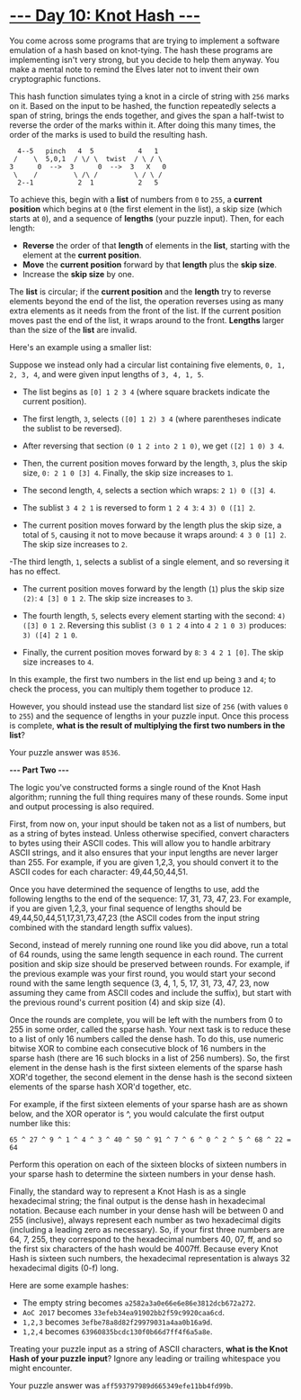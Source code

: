 # [--- Day 10: Knot Hash ---](http://adventofcode.com/2017/day/10)

You come across some programs that are trying to implement a software emulation of a hash based on knot-tying. The hash these programs are implementing isn't very strong, but you decide to help them anyway. You make a mental note to remind the Elves later not to invent their own cryptographic functions.

This hash function simulates tying a knot in a circle of string with ``256`` marks on it. Based on the input to be hashed, the function repeatedly selects a span of string, brings the ends together, and gives the span a half-twist to reverse the order of the marks within it. After doing this many times, the order of the marks is used to build the resulting hash.
```
  4--5   pinch   4  5           4   1
 /    \  5,0,1  / \/ \  twist  / \ / \
3      0  -->  3      0  -->  3   X   0
 \    /         \ /\ /         \ / \ /
  2--1           2  1           2   5
```
To achieve this, begin with a **list** of numbers from ``0`` to ``255``, a **current position** which begins at ``0`` (the first element in the list), a skip size (which starts at ``0``), and a sequence of **lengths** (your puzzle input). Then, for each length:

- **Reverse** the order of that **length** of elements in the **list**, starting with the element at the **current position**.
- **Move** the **current position** forward by that **length** plus the **skip size**.
- Increase the **skip size** by one.

The **list** is circular; if the **current position** and the **length** try to reverse elements beyond the end of the list, the operation reverses using as many extra elements as it needs from the front of the list. If the current position moves past the end of the list, it wraps around to the front. **Lengths** larger than the size of the **list** are invalid.

Here's an example using a smaller list:

Suppose we instead only had a circular list containing five elements, ``0, 1, 2, 3, 4``, and were given input lengths of ``3, 4, 1, 5``.

- The list begins as ``[0] 1 2 3 4`` (where square brackets indicate the current position).
- The first length, ``3``, selects ``([0] 1 2) 3 4`` (where parentheses indicate the sublist to be reversed).
- After reversing that section ``(0 1 2 into 2 1 0)``, we get ``([2] 1 0) 3 4``.
- Then, the current position moves forward by the length, ``3``, plus the skip size, ``0: 2 1 0 [3] 4``. Finally, the skip size increases to ``1``.

- The second length, ``4``, selects a section which wraps: ``2 1) 0 ([3] 4``.
- The sublist ``3 4 2 1`` is reversed to form ``1 2 4 3``: ``4 3) 0 ([1] 2``.
- The current position moves forward by the length plus the skip size, a total of ``5``, causing it not to move because it wraps around: ``4 3 0 [1] 2``. The skip size increases to ``2``.

-The third length, ``1``, selects a sublist of a single element, and so reversing it has no effect.
- The current position moves forward by the length (``1``) plus the skip size ``(2)``: ``4 [3] 0 1 2``. The skip size increases to ``3``.

- The fourth length, ``5``, selects every element starting with the second: ``4) ([3] 0 1 2``. Reversing this sublist ``(3 0 1 2 4`` into ``4 2 1 0 3)`` produces: ``3) ([4] 2 1 0``.
- Finally, the current position moves forward by ``8``: ``3 4 2 1 [0]``. The skip size increases to ``4``.

In this example, the first two numbers in the list end up being ``3`` and ``4``; to check the process, you can multiply them together to produce ``12``.

However, you should instead use the standard list size of ``256`` (with values ``0`` to ``255``) and the sequence of lengths in your puzzle input. Once this process is complete, **what is the result of multiplying the first two numbers in the list**?

Your puzzle answer was ``8536``.

**--- Part Two ---**

The logic you've constructed forms a single round of the Knot Hash algorithm; running the full thing requires many of these rounds. Some input and output processing is also required.

First, from now on, your input should be taken not as a list of numbers, but as a string of bytes instead. Unless otherwise specified, convert characters to bytes using their ASCII codes. This will allow you to handle arbitrary ASCII strings, and it also ensures that your input lengths are never larger than 255. For example, if you are given 1,2,3, you should convert it to the ASCII codes for each character: 49,44,50,44,51.

Once you have determined the sequence of lengths to use, add the following lengths to the end of the sequence: 17, 31, 73, 47, 23. For example, if you are given 1,2,3, your final sequence of lengths should be 49,44,50,44,51,17,31,73,47,23 (the ASCII codes from the input string combined with the standard length suffix values).

Second, instead of merely running one round like you did above, run a total of 64 rounds, using the same length sequence in each round. The current position and skip size should be preserved between rounds. For example, if the previous example was your first round, you would start your second round with the same length sequence (3, 4, 1, 5, 17, 31, 73, 47, 23, now assuming they came from ASCII codes and include the suffix), but start with the previous round's current position (4) and skip size (4).

Once the rounds are complete, you will be left with the numbers from 0 to 255 in some order, called the sparse hash. Your next task is to reduce these to a list of only 16 numbers called the dense hash. To do this, use numeric bitwise XOR to combine each consecutive block of 16 numbers in the sparse hash (there are 16 such blocks in a list of 256 numbers). So, the first element in the dense hash is the first sixteen elements of the sparse hash XOR'd together, the second element in the dense hash is the second sixteen elements of the sparse hash XOR'd together, etc.

For example, if the first sixteen elements of your sparse hash are as shown below, and the XOR operator is ^, you would calculate the first output number like this:

``65 ^ 27 ^ 9 ^ 1 ^ 4 ^ 3 ^ 40 ^ 50 ^ 91 ^ 7 ^ 6 ^ 0 ^ 2 ^ 5 ^ 68 ^ 22 = 64``

Perform this operation on each of the sixteen blocks of sixteen numbers in your sparse hash to determine the sixteen numbers in your dense hash.

Finally, the standard way to represent a Knot Hash is as a single hexadecimal string; the final output is the dense hash in hexadecimal notation. Because each number in your dense hash will be between 0 and 255 (inclusive), always represent each number as two hexadecimal digits (including a leading zero as necessary). So, if your first three numbers are 64, 7, 255, they correspond to the hexadecimal numbers 40, 07, ff, and so the first six characters of the hash would be 4007ff. Because every Knot Hash is sixteen such numbers, the hexadecimal representation is always 32 hexadecimal digits (0-f) long.

Here are some example hashes:

- The empty string becomes ``a2582a3a0e66e6e86e3812dcb672a272``.
- ``AoC 2017`` becomes ``33efeb34ea91902bb2f59c9920caa6cd``.
- ``1,2,3`` becomes ``3efbe78a8d82f29979031a4aa0b16a9d``.
- ``1,2,4`` becomes ``63960835bcdc130f0b66d7ff4f6a5a8e``.

Treating your puzzle input as a string of ASCII characters, **what is the Knot Hash of your puzzle input**? Ignore any leading or trailing whitespace you might encounter.

Your puzzle answer was ``aff593797989d665349efe11bb4fd99b``.
